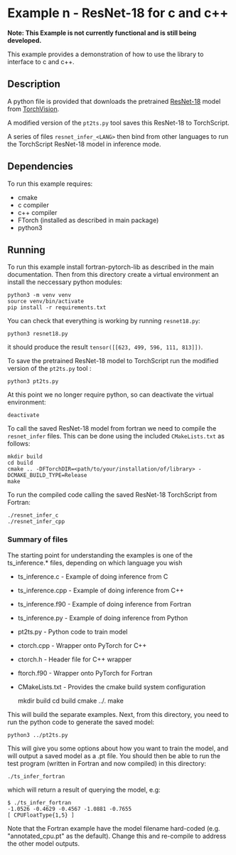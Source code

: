 # Example n - ResNet-18 for c and c++

**Note: This Example is not currently functional and is still being developed.**

This example provides a demonstration of how to use the library to interface to c and c++.

## Description

A python file is provided that downloads the pretrained
[ResNet-18](https://pytorch.org/vision/main/models/generated/torchvision.models.resnet18.html)
model from [TorchVision](https://pytorch.org/vision/stable/index.html).

A modified version of the `pt2ts.py` tool saves this ResNet-18 to TorchScript.

A series of files `resnet_infer_<LANG>` then bind from other languages to run the
TorchScript ResNet-18 model in inference mode.

## Dependencies

To run this example requires:

- cmake
- c compiler
- c++ compiler
- FTorch (installed as described in main package)
- python3

## Running

To run this example install fortran-pytorch-lib as described in the main documentation.
Then from this directory create a virtual environment an install the neccessary python
modules:
```
python3 -m venv venv
source venv/bin/activate
pip install -r requirements.txt
```

You can check that everything is working by running `resnet18.py`:
```
python3 resnet18.py
```
it should produce the result `tensor([[623, 499, 596, 111, 813]])`.

To save the pretrained ResNet-18 model to TorchScript run the modified version of the
`pt2ts.py` tool :
```
python3 pt2ts.py
```

At this point we no longer require python, so can deactivate the virtual environment:
```
deactivate
```

To call the saved ResNet-18 model from fortran we need to compile the `resnet_infer`
files.
This can be done using the included `CMakeLists.txt` as follows:
```
mkdir build
cd build
cmake .. -DFTorchDIR=<path/to/your/installation/of/library> -DCMAKE_BUILD_TYPE=Release
make
```

To run the compiled code calling the saved ResNet-18 TorchScript from Fortran:
```
./resnet_infer_c
./resnet_infer_cpp
```

### Summary of files

The starting point for understanding the examples is
one of the ts_inference.* files, depending on which
language you wish

* ts_inference.c   - Example of doing inference from C
* ts_inference.cpp - Example of doing inference from C++
* ts_inference.f90 - Example of doing inference from Fortran
* ts_inference.py  - Example of doing inference from Python

* pt2ts.py - Python code to train model

* ctorch.cpp - Wrapper onto PyTorch for C++
* ctorch.h   - Header file for C++ wrapper
* ftorch.f90 - Wrapper onto PyTorch for Fortran

* CMakeLists.txt - Provides the cmake build system configuration



    mkdir build
    cd build
    cmake ../.
    make

This will build the separate examples. Next, from this directory, you need
to run the python code to generate the saved model:

    python3 ../pt2ts.py

This will give you some options about how you want to train the model, and
will output a saved model as a .pt file. You should then be able to run the test program (written in Fortran and now compiled) in this directory:

    ./ts_infer_fortran

which will return a result of querying the model, e.g:

    $ ./ts_infer_fortran
    -1.0526 -0.4629 -0.4567 -1.0881 -0.7655
    [ CPUFloatType{1,5} ]

Note that the Fortran example have the model filename hard-coded (e.g.
"annotated_cpu.pt" as the default). Change this and re-compile to address
the other model outputs.
